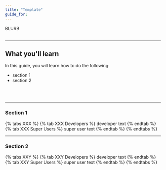 ```yaml
---
title: "Template"
guide_for: 
---
```


BLURB
<br>
<br> 

* * *
## What you'll learn
In this guide, you will learn how to do the following:
- section 1
- section 2
<br>
<br>

* * *

### Section 1
{% tabs XXX %}
{% tab XXX Developers %}
developer text
{% endtab %}
{% tab XXX Super Users %}
super user text
{% endtab %}
{% endtabs %}
<br>
* * *

### Section 2
{% tabs XXY %}
{% tab XXY Developers %}
developer text
{% endtab %}
{% tab XXY Super Users %}
super user text
{% endtab %}
{% endtabs %}